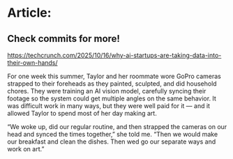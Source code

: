# Article:

## Check commits for more!
https://techcrunch.com/2025/10/16/why-ai-startups-are-taking-data-into-their-own-hands/

For one week this summer, Taylor and her roommate wore GoPro cameras strapped to their foreheads as they painted, sculpted, and did household chores. They were training an AI vision model, carefully syncing their footage so the system could get multiple angles on the same behavior. It was difficult work in many ways, but they were well paid for it — and it allowed Taylor to spend most of her day making art.

“We woke up, did our regular routine, and then strapped the cameras on our head and synced the times together,” she told me. “Then we would make our breakfast and clean the dishes. Then wed go our separate ways and work on art.”